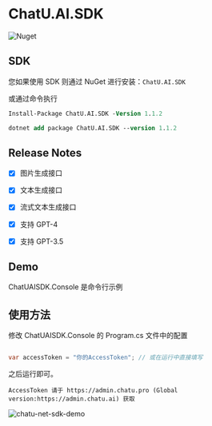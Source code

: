 # ChatU.AI.SDK

![Nuget](https://img.shields.io/nuget/v/ChatU.AI.SDK)


## SDK

您如果使用 SDK 则通过 NuGet 进行安装：`ChatU.AI.SDK`

或通过命令执行
```ps
Install-Package ChatU.AI.SDK -Version 1.1.2
```
```ps
dotnet add package ChatU.AI.SDK --version 1.1.2
```

## Release Notes

- [x] 图片生成接口
- [x] 文本生成接口
- [x] 流式文本生成接口
- [x] 支持 GPT-4
- [x] 支持 GPT-3.5


## Demo

ChatUAISDK.Console 是命令行示例

## 使用方法

修改 ChatUAISDK.Console  的 Program.cs 文件中的配置

```csharp

var accessToken = "你的AccessToken"; // 或在运行中直接填写

```

之后运行即可。

```
AccessToken 请于 https://admin.chatu.pro (Global version:https://admin.chatu.ai) 获取
```

![chatu-net-sdk-demo](https://user-images.githubusercontent.com/274085/234198322-3b042329-1ad8-4450-9595-3cde9864962b.gif)
